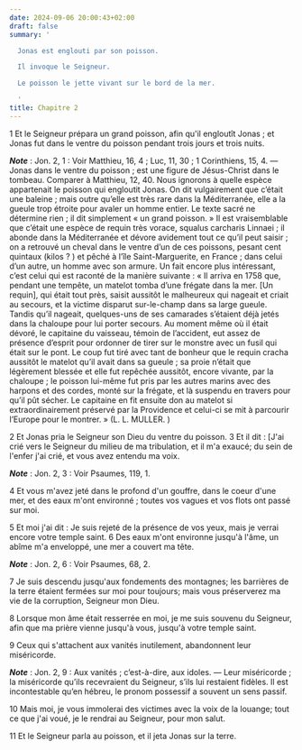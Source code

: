 ```yaml
---
date: 2024-09-06 20:00:43+02:00
draft: false
summary: '

  Jonas est englouti par son poisson.

  Il invoque le Seigneur.

  Le poisson le jette vivant sur le bord de la mer.

  '
title: Chapitre 2
---
```





1 Et le Seigneur prépara un grand poisson, afin qu'il engloutît Jonas ; et Jonas fut dans le ventre du poisson pendant trois jours et trois nuits.

***Note*** :  Jon. 2, 1 : Voir Matthieu, 16, 4 ; Luc, 11, 30 ; 1 Corinthiens, 15, 4. ― Jonas dans le ventre du poisson ; est une figure de Jésus-Christ dans le tombeau. Comparer à Matthieu, 12, 40. Nous ignorons à quelle espèce appartenait le poisson qui engloutit Jonas. On dit vulgairement que c’était une baleine ; mais outre qu’elle est très rare dans la Méditerranée, elle a la gueule trop étroite pour avaler un homme entier. Le texte sacré ne détermine rien ; il dit simplement « un grand poisson. » Il est vraisemblable que c’était une espèce de requin très vorace, squalus carcharis Linnaei ; il abonde dans la Méditerranée et dévore avidement tout ce qu’il peut saisir ; on a retrouvé un cheval dans le ventre d’un de ces poissons, pesant cent quintaux (kilos ? ) et pêché à l’île Saint-Marguerite, en France ; dans celui d’un autre, un homme avec son armure. Un fait encore plus intéressant, c’est celui qui est raconté de la manière suivante : « Il arriva en 1758 que, pendant une tempête, un matelot tomba d’une frégate
dans la mer. [Un requin], qui était tout près, saisit aussitôt le malheureux qui nageait et criait au secours, et la victime disparut sur-le-champ dans sa large gueule. Tandis qu’il nageait, quelques-uns de ses camarades s’étaient déjà jetés dans la chaloupe pour lui porter secours. Au moment même où il était dévoré, le capitaine du vaisseau, témoin de l’accident, eut assez de présence d’esprit pour ordonner de tirer sur le monstre avec un fusil qui était sur le pont. Le coup fut tiré avec tant de bonheur que le requin cracha aussitôt le matelot qu’il avait dans sa gueule ; sa proie n’était que légèrement blessée et elle fut repêchée aussitôt, encore vivante, par la chaloupe ; le poisson lui-même fut pris par les autres marins avec des harpons et des cordes, monté sur la frégate, et là suspendu en travers pour qu’il pût sécher. Le capitaine en fit ensuite don au matelot si extraordinairement préservé par la Providence et celui-ci se mit à parcourir l’Europe pour le montrer. » (L. L. MULLER. )

2 Et Jonas pria le Seigneur son Dieu du ventre du poisson. 3 Et il dit : [J'ai crié vers le Seigneur du milieu de ma tribulation, et il m'a exaucé; du sein de l'enfer j'ai crié, et vous avez entendu ma voix.

***Note*** :  Jon. 2, 3 : Voir Psaumes, 119, 1.

4 Et vous m'avez jeté dans le profond d'un gouffre, dans le coeur d'une mer, et des eaux m'ont environné ; toutes vos vagues et vos flots ont passé sur moi.


5 Et moi j'ai dit : Je suis rejeté de la présence de vos yeux, mais je verrai encore votre temple saint. 6 Des eaux m'ont environne jusqu'à l'âme, un abîme m'a enveloppé, une mer a couvert ma tête.

***Note*** :  Jon. 2, 6 : Voir Psaumes, 68, 2.

7 Je suis descendu jusqu'aux fondements des montagnes; les barrières de la terre étaient fermées sur moi pour toujours; mais vous préserverez ma vie de la corruption, Seigneur mon Dieu.


8 Lorsque mon âme était resserrée en moi, je me suis souvenu du Seigneur, afin que ma prière vienne jusqu'à vous, jusqu'à votre temple saint.


9 Ceux qui s'attachent aux vanités inutilement, abandonnent leur miséricorde.

***Note*** :  Jon. 2, 9 : Aux vanités ; c’est-à-dire, aux idoles. ― Leur miséricorde ; la miséricorde qu’ils recevraient du Seigneur, s’ils lui restaient fidèles. Il est incontestable qu’en hébreu, le pronom possessif a souvent un sens passif.

10 Mais moi, je vous immolerai des victimes avec la voix de la louange; tout ce que j'ai voué, je le rendrai au Seigneur, pour mon salut.


11 Et le Seigneur parla au poisson, et il jeta Jonas sur la terre.

